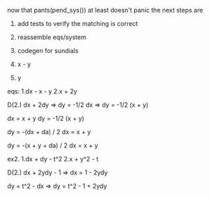 now that pants(pend_sys()) at least doesn't panic the next steps are 
1) add tests to verify the matching is correct
2) reassemble eqs/system
3) codegen for sundials 

1) x - y
2) y

eqs:
1.dx - x - y
2.x + 2y 

D(2.)
dx + 2dy => dy = -1/2 dx => dy = -1/2 (x + y)

dx = x + y
dy = -1/2 (x + y)


dy = -(dx + da) / 2
dx = x + y 

dy = -(x + y + da) / 2
dx = x + y 



ex2. 
1.dx + dy - t^2 
2.x + y^2 - t 

D(2.) 
dx + 2ydy - 1 => dx = 1 - 2ydy

dy = t^2 - dx  => dy = t^2 - 1 + 2ydy


 